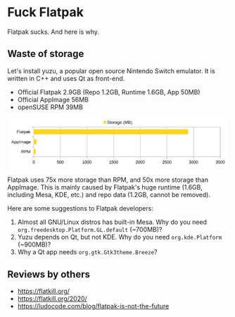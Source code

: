 # Fuck Flatpak

Flatpak sucks. And here is why.

## Waste of storage

Let's install yuzu, a popular open source Nintendo Switch emulator. It is written in C++ and uses Qt as front-end.

- Official Flatpak 2.9GB (Repo 1.2GB, Runtime 1.6GB, App 50MB)
- Official AppImage 56MB
- openSUSE RPM 39MB

![yuzu storage usage](./images/storage.png)

Flatpak uses 75x more storage than RPM, and 50x more storage than AppImage. This is mainly caused by Flatpak's huge runtime (1.6GB, including Mesa, KDE, etc.) and repo data (1.2GB, cannot be removed).

Here are some suggestions to Flatpak developers:

1. Almost all GNU/Linux distros has built-in Mesa. Why do you need `org.freedesktop.Platform.GL.default` (~700MB)?
2. Yuzu depends on Qt, but not KDE. Why do you need `org.kde.Platform` (~900MB)?
3. Why a Qt app needs `org.gtk.Gtk3theme.Breeze`?

## Reviews by others

- https://flatkill.org/
- https://flatkill.org/2020/
- https://ludocode.com/blog/flatpak-is-not-the-future

